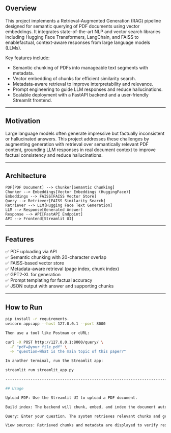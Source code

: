 ## Overview

This project implements a Retrieval-Augmented Generation (RAG) pipeline designed for semantic querying of PDF documents using vector embeddings. It integrates state-of-the-art NLP and vector search libraries including Hugging Face Transformers, LangChain, and FAISS to enablefactual, context-aware responses from large language models (LLMs).

Key features include:
- Semantic chunking of PDFs into manageable text segments with metadata.
- Vector embedding of chunks for efficient similarity search.
- Metadata-aware retrieval to improve interpretability and relevance.
- Prompt engineering to guide LLM responses and reduce hallucinations.
- Scalable deployment with a FastAPI backend and a user-friendly Streamlit frontend.

-----------------------------------------------------------------------------------------------------------

## Motivation

Large language models often generate impressive but factually inconsistent or hallucinated answers. This project addresses these challenges by augmenting generation with retrieval over semantically relevant PDF content, grounding LLM responses in real document context to improve factual consistency and reduce hallucinations.

-----------------------------------------------------------------------------------------------------------

## Architecture

    PDF[PDF Document] --> Chunker[Semantic Chunking]
    Chunker --> Embeddings[Vector Embeddings (HuggingFace)]
    Embeddings --> FAISS[FAISS Vector Store]
    Query --> Retriever[FAISS Similarity Search]
    Retriever --> LLM[Hugging Face Text Generation]
    LLM --> Response[Generated Answer]
    Response --> API[FastAPI Endpoint]
    API --> Frontend[Streamlit UI]

-----------------------------------------------------------------------------------------------------------

## Features

✅ PDF uploading via API  
✅ Semantic chunking with 20-character overlap  
✅ FAISS-based vector store  
✅ Metadata-aware retrieval (page index, chunk index)  
✅ GPT2-XL for generation  
✅ Prompt templating for factual accuracy  
✅ JSON output with answer and supporting chunks

-----------------------------------------------------------------------------------------------------------

## How to Run

```bash
pip install -r requirements.
uvicorn app:app --host 127.0.0.1 --port 8000

Then use a tool like Postman or cURL:

curl -X POST http://127.0.0.1:8000/query/ \
  -F "pdf=@your_file.pdf" \
  -F "question=What is the main topic of this paper?"

In another terminal, run the Streamlit app:

streamlit run streamlit_app.py

-----------------------------------------------------------------------------------------------------------

## Usage

Upload PDF: Use the Streamlit UI to upload a PDF document.

Build index: The backend will chunk, embed, and index the document automatically.

Query: Enter your question. The system retrieves relevant chunks and generates a grounded answer.

View sources: Retrieved chunks and metadata are displayed to verify response provenance.
